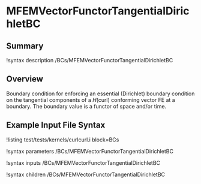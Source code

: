 # MFEMVectorFunctorTangentialDirichletBC

## Summary

!syntax description /BCs/MFEMVectorFunctorTangentialDirichletBC

## Overview

Boundary condition for enforcing an essential (Dirichlet) boundary condition on the tangential
components of a $H(\mathrm{curl})$ conforming vector FE at a boundary. The boundary value is
a functor of space and/or time.

## Example Input File Syntax

!listing test/tests/kernels/curlcurl.i block=BCs

!syntax parameters /BCs/MFEMVectorFunctorTangentialDirichletBC

!syntax inputs /BCs/MFEMVectorFunctorTangentialDirichletBC

!syntax children /BCs/MFEMVectorFunctorTangentialDirichletBC

